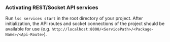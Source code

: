 ### Activating REST/Socket API services

Run `lsc services start` in the root directory of your project. After initialization, the API routes and socket connections
of the project should be available for use (e.g. `http://localhost:8000/<ServicePath>/<Package-Name>/<Api-Route>`).

 